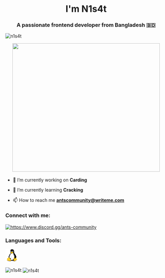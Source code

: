 <h1 align="center">I'm N1s4t</h1>
<h3 align="center">A passionate frontend developer from Bangladesh 🇧🇩</h3>

<p align="left"> <img src="https://komarev.com/ghpvc/?username=n1s4t&label=Profile%20views&color=0e75b6&style=flat" alt="n1s4t" /> </p>

<p align="center" dir="auto">
  <a target="_blank" rel="noopener noreferrer nofollow" href="https://camo.githubusercontent.com/aae18d6a7db253b742a95be379ec552c2eaf5f34eebacc17365d13823160c97f/68747470733a2f2f67696664622e636f6d2f696d616765732f686967682f636f64696e672d616e696d617465642d6c6170746f702d666c6f772d73747265616d2d6a613034303130726d356f36387a666b2e77656270"><img width="460" height="400" src="https://camo.githubusercontent.com/aae18d6a7db253b742a95be379ec552c2eaf5f34eebacc17365d13823160c97f/68747470733a2f2f67696664622e636f6d2f696d616765732f686967682f636f64696e672d616e696d617465642d6c6170746f702d666c6f772d73747265616d2d6a613034303130726d356f36387a666b2e77656270" data-canonical-src="https://gifdb.com/images/high/coding-animated-laptop-flow-stream-ja04010rm5o68zfk.webp" style="max-width: 100%;"></a>
</p>

- 🔭 I’m currently working on **Carding**

- 🌱 I’m currently learning **Cracking**

- 📫 How to reach me **antscommunity@writeme.com**

<h3 align="left">Connect with me:</h3>
<p align="left">
<a href="https://discord.gg/qFreCA52rt" target="blank"><img align="center" src="https://raw.githubusercontent.com/rahuldkjain/github-profile-readme-generator/master/src/images/icons/Social/discord.svg" alt="https://www.discord.gg/ants-community" height="30" width="40" /></a>
</p>

<h3 align="left">Languages and Tools:</h3>
<p align="left"> <a href="https://www.linux.org/" target="_blank" rel="noreferrer"> <img src="https://raw.githubusercontent.com/devicons/devicon/master/icons/linux/linux-original.svg" alt="linux" width="40" height="40"/> </a> </p>

<p><img align="left" src="https://github-readme-stats.vercel.app/api/top-langs?username=n1s4t&show_icons=true&locale=en&layout=compact" alt="n1s4t" /></p>

<p>&nbsp;<img align="center" src="https://github-readme-stats.vercel.app/api?username=n1s4t&show_icons=true&locale=en" alt="n1s4t" /></p>
